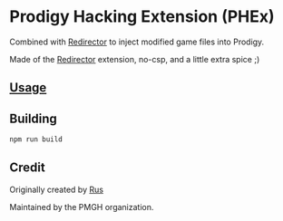 # Prodigy Hacking Extension (PHEx)

Combined with [Redirector](https://github.com/Prodigy-Hacking/Redirector) to inject modified game files into Prodigy.

Made of the [Redirector](https://chrome.google.com/webstore/detail/redirector/ocgpenflpmgnfapjedencafcfakcekcd?hl=en) extension, no-csp, and a little extra spice ;)

## [Usage](https://github.com/Prodigy-Hacking/ProdigyMathGameHacking/wiki/How-to-install-hacks)

## Building

```cmd
npm run build
```

## Credit

Originally created by [Rus](https://github.com/UntrustableRus)

Maintained by the PMGH organization.
